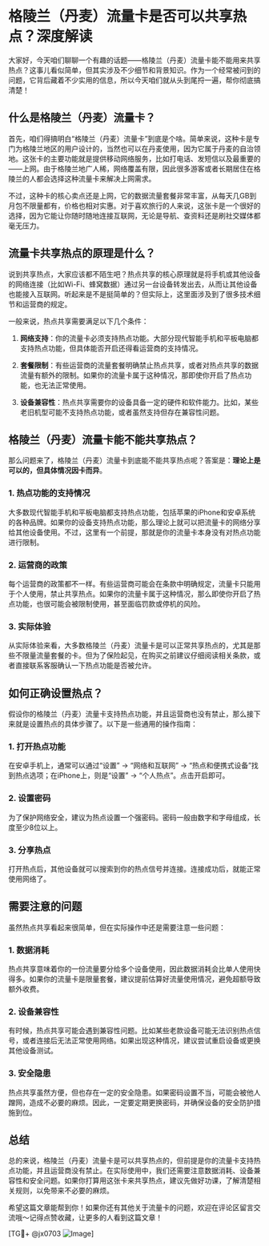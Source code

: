 # 格陵兰（丹麦）流量卡是否可以共享热点？深度解读

大家好，今天咱们聊聊一个有趣的话题——格陵兰（丹麦）流量卡能不能用来共享热点？这事儿看似简单，但其实涉及不少细节和背景知识。作为一个经常被问到的问题，它背后藏着不少实用的信息，所以今天咱们就从头到尾捋一遍，帮你彻底搞清楚！

## 什么是格陵兰（丹麦）流量卡？

首先，咱们得搞明白“格陵兰（丹麦）流量卡”到底是个啥。简单来说，这种卡是专门为格陵兰地区的用户设计的，当然也可以在丹麦使用，因为它属于丹麦的自治领地。这张卡的主要功能就是提供移动网络服务，比如打电话、发短信以及最重要的——上网。由于格陵兰地广人稀，网络覆盖有限，因此很多游客或者长期居住在格陵兰的人都会选择这种流量卡来解决上网需求。

不过，这种卡的核心卖点还是上网，它的数据流量套餐非常丰富，从每天几GB到月包不限量都有，价格也相对实惠。对于喜欢旅行的人来说，这张卡是一个很好的选择，因为它能让你随时随地连接互联网，无论是导航、查资料还是刷社交媒体都毫无压力。

## 流量卡共享热点的原理是什么？

说到共享热点，大家应该都不陌生吧？热点共享的核心原理就是将手机或其他设备的网络连接（比如Wi-Fi、蜂窝数据）通过另一台设备转发出去，从而让其他设备也能接入互联网。听起来是不是挺简单的？但实际上，这里面涉及到了很多技术细节和运营商的规定。

一般来说，热点共享需要满足以下几个条件：

1. **网络支持**：你的流量卡必须支持热点功能。大部分现代智能手机和平板电脑都支持热点功能，但具体能否开启还得看运营商的支持情况。
   
2. **套餐限制**：有些运营商的流量套餐明确禁止热点共享，或者对热点共享的数据流量有额外的限制。如果你的流量卡属于这种情况，那即使你开启了热点功能，也无法正常使用。

3. **设备兼容性**：热点共享需要你的设备具备一定的硬件和软件能力。比如，某些老旧机型可能不支持热点功能，或者虽然支持但存在兼容性问题。

## 格陵兰（丹麦）流量卡能不能共享热点？

那么问题来了，格陵兰（丹麦）流量卡到底能不能共享热点呢？答案是：**理论上是可以的，但具体情况因卡而异**。

### 1. 热点功能的支持情况

大多数现代智能手机和平板电脑都支持热点功能，包括苹果的iPhone和安卓系统的各种品牌。如果你的设备支持热点功能，那么理论上就可以把流量卡的网络分享给其他设备使用。不过，这里有一个前提，那就是你的流量卡本身没有对热点功能进行限制。

### 2. 运营商的政策

每个运营商的政策都不一样。有些运营商可能会在条款中明确规定，流量卡只能用于个人使用，禁止共享热点。如果你的流量卡属于这种情况，那么即使你开启了热点功能，也很可能会被限制使用，甚至面临罚款或停机的风险。

### 3. 实际体验

从实际体验来看，大多数格陵兰（丹麦）流量卡是可以正常共享热点的，尤其是那些不限量流量套餐的卡。但为了保险起见，在购买之前建议仔细阅读相关条款，或者直接联系客服确认一下热点功能是否被允许。

## 如何正确设置热点？

假设你的格陵兰（丹麦）流量卡支持热点功能，并且运营商也没有禁止，那么接下来就是设置热点的具体步骤了。以下是一些通用的操作指南：

### 1. 打开热点功能

在安卓手机上，通常可以通过“设置” -> “网络和互联网” -> “热点和便携式设备”找到热点选项；在iPhone上，则是“设置” -> “个人热点”。点击开启即可。

### 2. 设置密码

为了保护网络安全，建议为热点设置一个强密码。密码一般由数字和字母组成，长度至少8位以上。

### 3. 分享热点

打开热点后，其他设备就可以搜索到你的热点信号并连接。连接成功后，就能正常使用网络了。

## 需要注意的问题

虽然热点共享看起来很简单，但在实际操作中还是需要注意一些问题：

### 1. 数据消耗

热点共享意味着你的一份流量要分给多个设备使用，因此数据消耗会比单人使用快得多。如果你的流量卡是限量套餐，建议提前估算好流量使用情况，避免超额导致额外收费。

### 2. 设备兼容性

有时候，热点共享可能会遇到兼容性问题。比如某些老款设备可能无法识别热点信号，或者连接后无法正常使用网络。如果出现这种情况，建议尝试重启设备或更换其他设备测试。

### 3. 安全隐患

热点共享虽然方便，但也存在一定的安全隐患。如果密码设置不当，可能会被他人蹭网，造成不必要的麻烦。因此，一定要定期更换密码，并确保设备的安全防护措施到位。

## 总结

总的来说，格陵兰（丹麦）流量卡是可以共享热点的，但前提是你的流量卡支持热点功能，并且运营商没有禁止。在实际使用中，我们还需要注意数据消耗、设备兼容性和安全问题。如果你打算用这张卡来共享热点，建议先做好功课，了解清楚相关规则，以免带来不必要的麻烦。

希望这篇文章能帮到你！如果你还有其他关于流量卡的问题，欢迎在评论区留言交流哦～记得点赞收藏，让更多的人看到这篇文章！

[TG💪+ @jx0703 ![Image](https://github.com/user-attachments/assets/dbca1d08-cadb-493c-b0ec-ad6f7a83f270)]